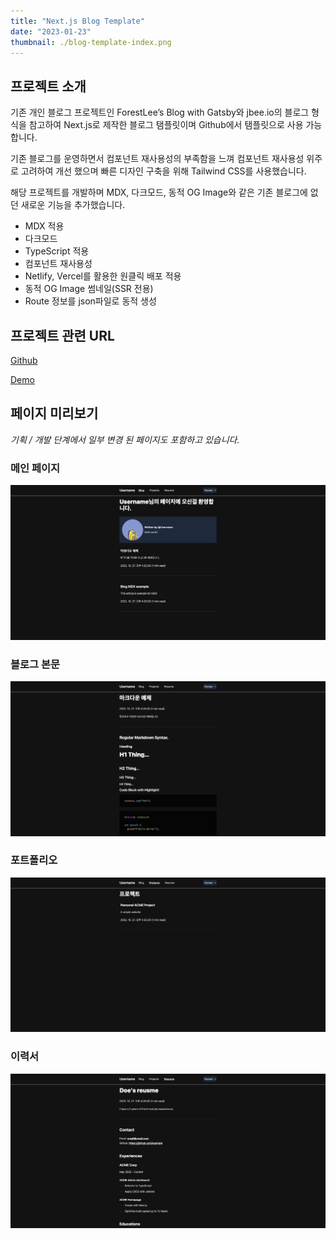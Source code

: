 ```yaml
---
title: "Next.js Blog Template"
date: "2023-01-23"
thumbnail: ./blog-template-index.png
---
```


## 프로젝트 소개

기존 개인 블로그 프로젝트인 ForestLee’s Blog with Gatsby와 jbee.io의 블로그 형식을 참고하여 Next.js로 제작한 블로그 탬플릿이며 Github에서 탬플릿으로 사용 가능합니다.

기존 블로그를 운영하면서 컴포넌트 재사용성의 부족함을 느껴 컴포넌트 재사용성 위주로 고려하여 개선 했으며 빠른 디자인 구축을 위해 Tailwind CSS를 사용했습니다.

해당 프로젝트를 개발하며 MDX, 다크모드, 동적 OG Image와 같은 기존 블로그에 없던 새로운 기능을 추가했습니다.

- MDX 적용
- 다크모드
- TypeScript 적용
- 컴포넌트 재사용성
- Netlify, Vercel를 활용한 원클릭 배포 적용
- 동적 OG Image 썸네일(SSR 전용)
- Route 정보를 json파일로 동적 생성

## 프로젝트 관련 URL

[Github](https://github.com/ForestLee0513/blog-with-nextjs)

[Demo](https://blog-with-nextjs-nine.vercel.app/)

## 페이지 미리보기

_기획 / 개발 단계에서 일부 변경 된 페이지도 포함하고 있습니다._

### 메인 페이지

![Index](./blog-template-index.png)

### 블로그 본문

![Blog articlie](./blog-template-article.png)

### 포트폴리오

![Blog portfolio](./blog-template-portfolio.png)

### 이력서

![Blog resume](./blog-template-resume.png)
